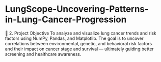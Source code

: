 # LungScope-Uncovering-Patterns-in-Lung-Cancer-Progression
🎯 2. Project Objective  To analyze and visualize lung cancer trends and risk factors using NumPy, Pandas, and Matplotlib. The goal is to uncover correlations between environmental, genetic, and behavioral risk factors and their impact on cancer stage and survival — ultimately guiding better screening and healthcare awareness.
